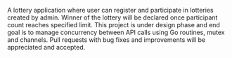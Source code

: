 A lottery application where user can register and participate in lotteries created by admin.
Winner of the lottery will be declared once participant count reaches specified limit.
This project is under design phase and end goal is to manage concurrency between API calls using Go routines, mutex and channels.
Pull requests with bug fixes and improvements will be appreciated and accepted.
